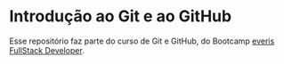 # Introdução ao Git e ao GitHub
Esse repositório faz parte do curso de Git e GitHub, do Bootcamp [everis FullStack Developer](https://digitalinnovation.one/bootcamps/everis-fullstack-developer).